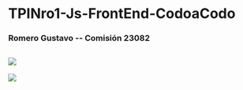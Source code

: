 # TPINro1-Js-FrontEnd-CodoaCodo
### Romero Gustavo -- Comisión 23082
![](https://i.postimg.cc/MZhyL4Jm/final-front-2021-2.jpg)
------------------------------------------------------------------------------------
![](https://imageup.me/xfv)


